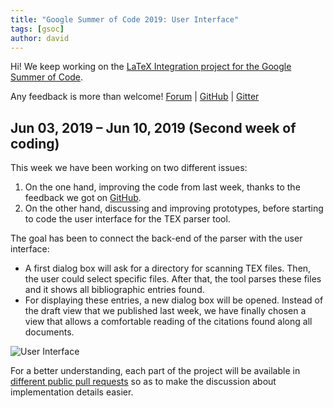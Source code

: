 ```yaml
---
title: "Google Summer of Code 2019: User Interface"
tags: [gsoc]
author: david
---
```


Hi!
We keep working on the [LaTeX Integration project for the Google Summer of Code](https://summerofcode.withgoogle.com/projects/#6055042405105664).

Any feedback is more than welcome!
[Forum](https://discourse.jabref.org/t/project-latex-integration-please-give-us-your-feedback/1660) |
[GitHub](https://github.com/JabRef/jabref/pull/5011) |
[Gitter](https://gitter.im/JabRef/jabref)

## Jun 03, 2019 – Jun 10, 2019 (Second week of coding)

This week we have been working on two different issues:

1. On the one hand, improving the code from last week, thanks to the feedback we got on [GitHub](https://github.com/JabRef/jabref/pull/5011).
2. On the other hand, discussing and improving prototypes, before starting to code the user interface for the TEX parser tool.

The goal has been to connect the back-end of the parser with the user interface:

- A first dialog box will ask for a directory for scanning TEX files.
Then, the user could select specific files.
After that, the tool parses these files and it shows all bibliographic entries found.
- For displaying these entries, a new dialog box will be opened.
Instead of the draft view that we published last week, we have finally chosen a view that allows a comfortable reading of the citations found along all documents.

![User Interface](https://user-images.githubusercontent.com/12954316/59305727-1b754300-8c9b-11e9-941e-950a4dbf6ae2.gif)

For a better understanding, each part of the project will be available in [different public pull requests](https://github.com/davidemdot/jabref/pull/1) so as to make the discussion about implementation details easier.
